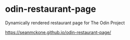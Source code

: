 # odin-restaurant-page
Dynamically rendered restaurant page for The Odin Project

https://seanmckone.github.io/odin-restaurant-page/
